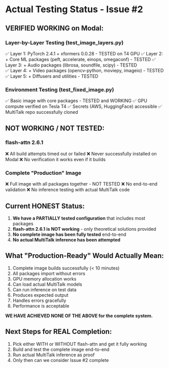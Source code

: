 # Actual Testing Status - Issue #2

## VERIFIED WORKING on Modal:

### Layer-by-Layer Testing (test_image_layers.py)
✅ Layer 1: PyTorch 2.4.1 + xformers 0.0.28 - TESTED on T4 GPU
✅ Layer 2: + Core ML packages (peft, accelerate, einops, omegaconf) - TESTED
✅ Layer 3: + Audio packages (librosa, soundfile, scipy) - TESTED  
✅ Layer 4: + Video packages (opencv-python, moviepy, imageio) - TESTED
✅ Layer 5: + Diffusers and utilities - TESTED

### Environment Testing (test_fixed_image.py)
✅ Basic image with core packages - TESTED and WORKING
✅ GPU compute verified on Tesla T4
✅ Secrets (AWS, HuggingFace) accessible
✅ MultiTalk repo successfully cloned

## NOT WORKING / NOT TESTED:

### flash-attn 2.6.1
❌ All build attempts timed out or failed
❌ Never successfully installed on Modal
❌ No verification it works even if it builds

### Complete "Production" Image
❌ Full image with all packages together - NOT TESTED
❌ No end-to-end validation
❌ No inference testing with actual MultiTalk code

## Current HONEST Status:

1. **We have a PARTIALLY tested configuration** that includes most packages
2. **flash-attn 2.6.1 is NOT working** - only theoretical solutions provided
3. **No complete image has been fully tested** end-to-end
4. **No actual MultiTalk inference has been attempted**

## What "Production-Ready" Would Actually Mean:

1. Complete image builds successfully (< 10 minutes)
2. All packages import without errors
3. GPU memory allocation works
4. Can load actual MultiTalk models
5. Can run inference on test data
6. Produces expected output
7. Handles errors gracefully
8. Performance is acceptable

**WE HAVE ACHIEVED NONE OF THE ABOVE for the complete system.**

## Next Steps for REAL Completion:

1. Pick either WITH or WITHOUT flash-attn and get it fully working
2. Build and test the complete image end-to-end
3. Run actual MultiTalk inference as proof
4. Only then can we consider Issue #2 complete